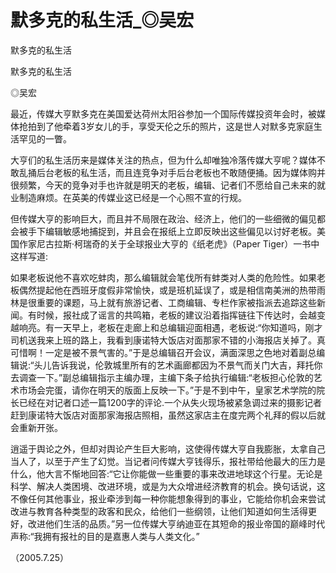 # 默多克的私生活_◎吴宏

默多克的私生活

默多克的私生活

◎吴宏

最近，传媒大亨默多克在美国爱达荷州太阳谷参加一个国际传媒投资年会时，被媒体抢拍到了他牵着3岁女儿的手，享受天伦之乐的照片，这是世人对默多克家庭生活罕见的一瞥。

大亨们的私生活历来是媒体关注的热点，但为什么却唯独冷落传媒大亨呢？媒体不敢乱捅后台老板的私生活，而且连竞争对手后台老板也不敢随便捅。因为媒体购并很频繁，今天的竞争对手也许就是明天的老板，编辑、记者们不愿给自己未来的就业制造麻烦。在英美的传媒业这已经是一个心照不宣的行规。

但传媒大亨的影响巨大，而且并不局限在政治、经济上，他们的一些细微的偏见都会被手下编辑敏感地捕捉到，并且会在报纸上立即反映出这些偏见以讨好老板。美国作家尼古拉斯·柯瑞奇的关于全球报业大亨的《纸老虎》（Paper Tiger）一书中这样写道:

如果老板说他不喜欢吃蚌肉，那么编辑就会笔伐所有蚌类对人类的危险性。如果老板偶然提起他在西班牙度假非常愉快，或是班机延误了，或是相信南美洲的热带雨林是很重要的课题，马上就有旅游记者、工商编辑、专栏作家被指派去追踪这些新闻。有时候，报社成了谣言的共鸣箱，老板的建议沿着指挥链往下传达时，会越变越响亮。有一天早上，老板在走廊上和总编辑迎面相遇，老板说:“你知道吗，刚才司机送我来上班的路上，我看到康诺特大饭店对面那家不错的小海报店关掉了。真可惜啊！一定是被不景气害的。”于是总编辑召开会议，满面深思之色地对着副总编辑说:“头儿告诉我说，伦敦城里所有的艺术画廊都因为不景气而关门大吉，拜托你去调查一下。”副总编辑指示主编办理，主编下条子给执行编辑:“老板担心伦敦的艺术市场会完蛋，请你在明天的版面上反映一下。”于是不到中午，皇家艺术学院的院长已经在对记者口述一篇1200字的评论.一个从失火现场被紧急调过来的摄影记者赶到康诺特大饭店对面那家海报店照相，虽然这家店主在度完两个礼拜的假以后就会重新开张。

逍遥于舆论之外，但却对舆论产生巨大影响，这使得传媒大亨自我膨胀，太拿自己当人了，以至于产生了幻觉。当记者问传媒大亨钱得乐，报社带给他最大的压力是什么，他大言不惭地回答:“它让你能做一些重要的事来改进地球这个行星。无论是科学、解决人类困境、改进环境，或是为大众增进经济教育的机会。换句话说，这不像任何其他事业，报业牵涉到每一种你能想象得到的事业，它能给你机会来尝试改进与教育各种类型的政客和民众，给他们一些纲领，让他们知道如何生活得更好，改进他们生活的品质。”另一位传媒大亨纳迪亚在其短命的报业帝国的巅峰时代声称:“我拥有报社的目的是嘉惠人类与人类文化。”

（2005.7.25）